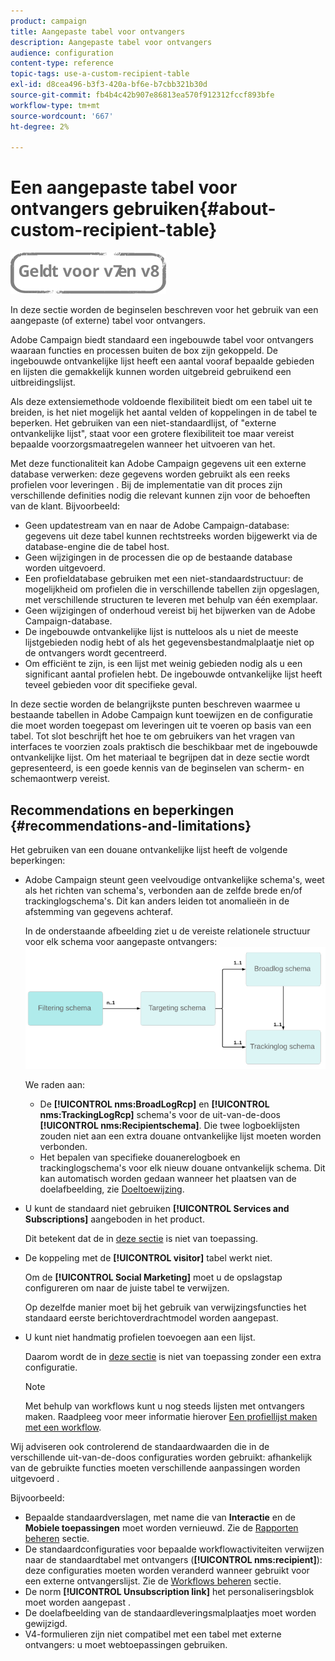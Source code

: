 ```yaml
---
product: campaign
title: Aangepaste tabel voor ontvangers
description: Aangepaste tabel voor ontvangers
audience: configuration
content-type: reference
topic-tags: use-a-custom-recipient-table
exl-id: d8cea496-b3f3-420a-bf6e-b7cbb321b30d
source-git-commit: fb4b4c42b907e86813ea570f912312fccf893bfe
workflow-type: tm+mt
source-wordcount: '667'
ht-degree: 2%

---
```


# Een aangepaste tabel voor ontvangers gebruiken{#about-custom-recipient-table}

![](../../assets/common.svg)

In deze sectie worden de beginselen beschreven voor het gebruik van een aangepaste (of externe) tabel voor ontvangers.

Adobe Campaign biedt standaard een ingebouwde tabel voor ontvangers waaraan functies en processen buiten de box zijn gekoppeld. De ingebouwde ontvankelijke lijst heeft een aantal vooraf bepaalde gebieden en lijsten die gemakkelijk kunnen worden uitgebreid gebruikend een uitbreidingslijst.

Als deze extensiemethode voldoende flexibiliteit biedt om een tabel uit te breiden, is het niet mogelijk het aantal velden of koppelingen in de tabel te beperken. Het gebruiken van een niet-standaardlijst, of &quot;externe ontvankelijke lijst&quot;, staat voor een grotere flexibiliteit toe maar vereist bepaalde voorzorgsmaatregelen wanneer het uitvoeren van het.

Met deze functionaliteit kan Adobe Campaign gegevens uit een externe database verwerken: deze gegevens worden gebruikt als een reeks profielen voor leveringen . Bij de implementatie van dit proces zijn verschillende definities nodig die relevant kunnen zijn voor de behoeften van de klant. Bijvoorbeeld:

* Geen updatestream van en naar de Adobe Campaign-database: gegevens uit deze tabel kunnen rechtstreeks worden bijgewerkt via de database-engine die de tabel host.
* Geen wijzigingen in de processen die op de bestaande database worden uitgevoerd.
* Een profieldatabase gebruiken met een niet-standaardstructuur: de mogelijkheid om profielen die in verschillende tabellen zijn opgeslagen, met verschillende structuren te leveren met behulp van één exemplaar.
* Geen wijzigingen of onderhoud vereist bij het bijwerken van de Adobe Campaign-database.
* De ingebouwde ontvankelijke lijst is nutteloos als u niet de meeste lijstgebieden nodig hebt of als het gegevensbestandmalplaatje niet op de ontvangers wordt gecentreerd.
* Om efficiënt te zijn, is een lijst met weinig gebieden nodig als u een significant aantal profielen hebt. De ingebouwde ontvankelijke lijst heeft teveel gebieden voor dit specifieke geval.

In deze sectie worden de belangrijkste punten beschreven waarmee u bestaande tabellen in Adobe Campaign kunt toewijzen en de configuratie die moet worden toegepast om leveringen uit te voeren op basis van een tabel. Tot slot beschrijft het hoe te om gebruikers van het vragen van interfaces te voorzien zoals praktisch die beschikbaar met de ingebouwde ontvankelijke lijst. Om het materiaal te begrijpen dat in deze sectie wordt gepresenteerd, is een goede kennis van de beginselen van scherm- en schemaontwerp vereist.

## Recommendations en beperkingen {#recommendations-and-limitations}

Het gebruiken van een douane ontvankelijke lijst heeft de volgende beperkingen:

* Adobe Campaign steunt geen veelvoudige ontvankelijke schema&#39;s, weet als het richten van schema&#39;s, verbonden aan de zelfde brede en/of trackinglogschema&#39;s. Dit kan anders leiden tot anomalieën in de afstemming van gegevens achteraf.

   In de onderstaande afbeelding ziet u de vereiste relationele structuur voor elk schema voor aangepaste ontvangers:
   ![](assets/custom_recipient_limitation.png)

   We raden aan:

   * De **[!UICONTROL nms:BroadLogRcp]** en **[!UICONTROL nms:TrackingLogRcp]** schema&#39;s voor de uit-van-de-doos **[!UICONTROL nms:Recipientschema]**. Die twee logboeklijsten zouden niet aan een extra douane ontvankelijke lijst moeten worden verbonden.
   * Het bepalen van specifieke douanerelogboek en trackinglogschema&#39;s voor elk nieuw douane ontvankelijk schema. Dit kan automatisch worden gedaan wanneer het plaatsen van de doelafbeelding, zie [Doeltoewijzing](../../configuration/using/target-mapping.md).

* U kunt de standaard niet gebruiken **[!UICONTROL Services and Subscriptions]** aangeboden in het product.

   Dit betekent dat de in [deze sectie](../../delivery/using/managing-subscriptions.md) is niet van toepassing.

* De koppeling met de **[!UICONTROL visitor]** tabel werkt niet.

   Om de **[!UICONTROL Social Marketing]** moet u de opslagstap configureren om naar de juiste tabel te verwijzen.

   Op dezelfde manier moet bij het gebruik van verwijzingsfuncties het standaard eerste berichtoverdrachtmodel worden aangepast.

* U kunt niet handmatig profielen toevoegen aan een lijst.

   Daarom wordt de in [deze sectie](../../platform/using/creating-and-managing-lists.md) is niet van toepassing zonder een extra configuratie.

   >[!NOTE]
   >
   >Met behulp van workflows kunt u nog steeds lijsten met ontvangers maken. Raadpleeg voor meer informatie hierover [Een profiellijst maken met een workflow](../../configuration/using/creating-a-profile-list-with-a-workflow.md).

Wij adviseren ook controlerend de standaardwaarden die in de verschillende uit-van-de-doos configuraties worden gebruikt: afhankelijk van de gebruikte functies moeten verschillende aanpassingen worden uitgevoerd .

Bijvoorbeeld:

* Bepaalde standaardverslagen, met name die van **Interactie** en de **Mobiele toepassingen** moet worden vernieuwd. Zie de [Rapporten beheren](../../configuration/using/managing-reports.md) sectie.
* De standaardconfiguraties voor bepaalde workflowactiviteiten verwijzen naar de standaardtabel met ontvangers (**[!UICONTROL nms:recipient]**): deze configuraties moeten worden veranderd wanneer gebruikt voor een externe ontvangerslijst. Zie de [Workflows beheren](../../configuration/using/managing-workflows.md) sectie.
* De norm **[!UICONTROL Unsubscription link]** het personaliseringsblok moet worden aangepast .
* De doelafbeelding van de standaardleveringsmalplaatjes moet worden gewijzigd.
* V4-formulieren zijn niet compatibel met een tabel met externe ontvangers: u moet webtoepassingen gebruiken.
